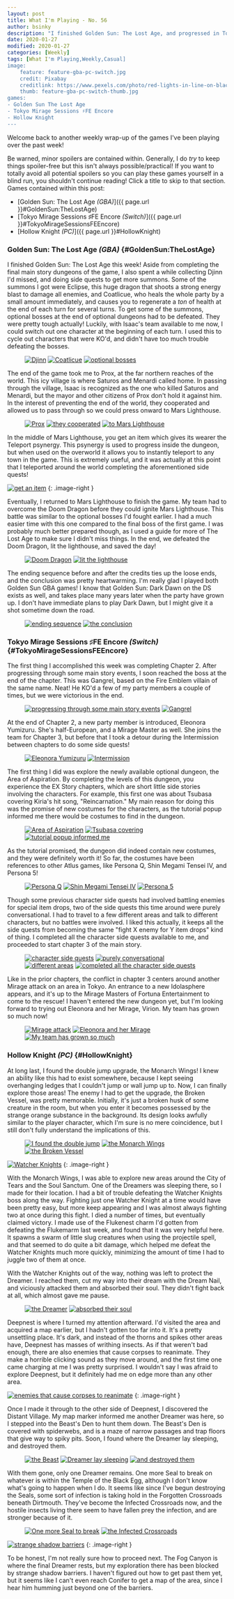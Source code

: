 ```yaml
---
layout: post
title: What I'm Playing - No. 56
author: bsinky
description: "I finished Golden Sun: The Lost Age, and progressed in Tokyo Mirage Sessions ♯FE Encore and Hollow Knight!"
date: 2020-01-27
modified: 2020-01-27
categories: [Weekly]
tags: [What I'm Playing,Weekly,Casual]
image:
    feature: feature-gba-pc-switch.jpg
    credit: Pixabay
    creditlink: https://www.pexels.com/photo/red-lights-in-line-on-black-surface-158826/
    thumb: feature-gba-pc-switch-thumb.jpg
games:
- Golden Sun The Lost Age
- Tokyo Mirage Sessions ♯FE Encore
- Hollow Knight
---
```


Welcome back to another weekly wrap-up of the games I've been playing over the
past week!

Be warned, minor spoilers are contained within. Generally, I do *try* to keep
things spoiler-free but this isn't always possible/practical! If you want to
totally avoid all potential spoilers so you can play these games yourself in a
blind run, you shouldn't continue reading! Click a title to skip to that
section. Games contained within this post:

 - [Golden Sun: The Lost Age *(GBA)*]({{ page.url }}#GoldenSun:TheLostAge)
 - [Tokyo Mirage Sessions ♯FE Encore *(Switch)*]({{ page.url }}#TokyoMirageSessionsFEEncore)
 - [Hollow Knight *(PC)*]({{ page.url }}#HollowKnight)

<!--more-->

### Golden Sun: The Lost Age *(GBA)*    {#GoldenSun:TheLostAge}

I finished Golden Sun: The Lost Age this week! Aside from completing the final
main story dungeons of the game, I also spent a while collecting Djinn I'd
missed, and doing side quests to get more summons. Some of the summons I got
were Eclipse, this huge dragon that shoots a strong energy blast to damage all
enemies, and Coatlicue, who heals the whole party by a small amount immediately,
and causes you to regenerate a *ton* of health at the end of each turn for
several turns. To get some of the summons, optional bosses at the end of
optional dungeons had to be defeated. They were pretty tough actually! Luckily,
with Isaac's team available to me now, I could switch out one character at the
beginning of each turn. I used this to cycle out characters that were KO'd, and
didn't have too much trouble defeating the bosses.

<figure class="third">
    <a href="https://i.imgur.com/SyjXNjW.png"><img src="https://i.imgur.com/SyjXNjWm.png" alt="Djinn"/></a>
    <a href="https://i.imgur.com/PXoNKTh.png"><img src="https://i.imgur.com/PXoNKThm.png" alt="Coatlicue"/></a>
    <a href="https://i.imgur.com/VqqMh39.png"><img src="https://i.imgur.com/VqqMh39m.png" alt="optional bosses"/></a>
</figure>

The end of the game took me to Prox, at the far northern reaches of the world.
This icy village is where Saturos and Menardi called home. In passing through
the village, Isaac is recognized as the one who killed Saturos and Menardi, but
the mayor and other citizens of Prox don't hold it against him. In the interest
of preventing the end of the world, they cooperated and allowed us to pass
through so we could press onward to Mars Lighthouse.

<figure class="third">
    <a href="https://i.imgur.com/MKHnYqh.png"><img src="https://i.imgur.com/MKHnYqhm.png" alt="Prox"/></a>
    <a href="https://i.imgur.com/EyzJjMd.png"><img src="https://i.imgur.com/EyzJjMdm.png" alt="they cooperated"/></a>
    <a href="https://i.imgur.com/x7L3V66.png"><img src="https://i.imgur.com/x7L3V66m.png" alt="to Mars Lighthouse"/></a>
</figure>

In the middle of Mars Lighthouse, you get an item which gives its wearer the
Teleport psynergy. This psynergy is used to progress inside the dungeon, but
when used on the overworld it allows you to instantly teleport to any town in
the game. This is extremely useful, and it was actually at this point that I
teleported around the world completing the aforementioned side quests!

[![get an item](https://i.imgur.com/AKpriiTm.png)](https://i.imgur.com/AKpriiT.png)
{: .image-right }

Eventually, I returned to Mars Lighthouse to finish the game. My team had to
overcome the Doom Dragon before they could ignite Mars Lighthouse. This battle
was similar to the optional bosses I'd fought earlier. I had a much easier time
with this one compared to the final boss of the first game. I was probably much
better prepared though, as I used a guide for more of The Lost Age to make sure
I didn't miss things. In the end, we defeated the Doom Dragon, lit the
lighthouse, and saved the day!

<figure class="half">
    <a href="https://i.imgur.com/Rkw8Ijw.png"><img src="https://i.imgur.com/Rkw8Ijwm.png" alt="Doom Dragon"/></a>
    <a href="https://i.imgur.com/Ch9v4zO.png"><img src="https://i.imgur.com/Ch9v4zOm.png" alt="lit the lighthouse"/></a>
</figure>

The ending sequence before and after the credits ties up the loose ends, and the
conclusion was pretty heartwarming. I'm really glad I played both Golden Sun GBA
games! I know that Golden Sun: Dark Dawn on the DS exists as well, and takes
place many years later when the party have grown up. I don't have immediate
plans to play Dark Dawn, but I might give it a shot sometime down the road.

<figure class="half">
    <a href="https://i.imgur.com/OA0NVeT.png"><img src="https://i.imgur.com/OA0NVeTm.png" alt="ending sequence"/></a>
    <a href="https://i.imgur.com/HzxQqFY.png"><img src="https://i.imgur.com/HzxQqFYm.png" alt="the conclusion"/></a>
</figure>

### Tokyo Mirage Sessions ♯FE Encore *(Switch)*    {#TokyoMirageSessionsFEEncore}

The first thing I accomplished this week was completing Chapter 2. After
progressing through some main story events, I soon reached the boss at the end
of the chapter. This was Gangrel, based on the Fire Emblem villain of the same
name. Neat! He KO'd a few of my party members a couple of times, but we were
victorious in the end.

<figure class="half">
    <a href="https://i.imgur.com/FYYO1JR.jpg"><img src="https://i.imgur.com/FYYO1JRm.jpg" alt="progressing through some main story events"/></a>
    <a href="https://i.imgur.com/TR6RzuL.jpg"><img src="https://i.imgur.com/TR6RzuLm.jpg" alt="Gangrel"/></a>
</figure>

At the end of Chapter 2, a new party member is introduced, Eleonora Yumizuru.
She's half-European, and a Mirage Master as well. She joins the team for Chapter
3, but before that I took a detour during the Intermission between chapters to
do some side quests!

<figure class="half">
    <a href="https://i.imgur.com/SeA4GWu.jpg"><img src="https://i.imgur.com/SeA4GWum.jpg" alt="Eleonora Yumizuru"/></a>
    <a href="https://i.imgur.com/5pIu0ok.jpg"><img src="https://i.imgur.com/5pIu0okm.jpg" alt="Intermission"/></a>
</figure>

The first thing I did was explore the newly available optional dungeon, the Area
of Aspiration. By completing the levels of this dungeon, you experience the EX
Story chapters, which are short little side stories involving the characters.
For example, this first one was about Tsubasa covering Kiria's hit song,
"Reincarnation." My main reason for doing this was the promise of new costumes
for the characters, as the tutorial popup informed me there would be costumes to
find in the dungeon.

<figure class="third">
    <a href="https://i.imgur.com/He9wy8Z.jpg"><img src="https://i.imgur.com/He9wy8Zm.jpg" alt="Area of Aspiration"/></a>
    <a href="https://i.imgur.com/iqcuDn2.jpg"><img src="https://i.imgur.com/iqcuDn2m.jpg" alt="Tsubasa covering"/></a>
    <a href="https://i.imgur.com/Ki6iO14.jpg"><img src="https://i.imgur.com/Ki6iO14m.jpg" alt="tutorial popup informed me"/></a>
</figure>

As the tutorial promised, the dungeon did indeed contain new costumes, and they
were definitely worth it! So far, the costumes have been references to other
Atlus games, like Persona Q, Shin Megami Tensei IV, and Persona 5!

<figure class="third">
    <a href="https://i.imgur.com/wsx68Yc.jpg"><img src="https://i.imgur.com/wsx68Ycm.jpg" alt="Persona Q"/></a>
    <a href="https://i.imgur.com/Ve7wpos.jpg"><img src="https://i.imgur.com/Ve7wposm.jpg" alt="Shin Megami Tensei IV"/></a>
    <a href="https://i.imgur.com/8zTFzcW.jpg"><img src="https://i.imgur.com/8zTFzcWm.jpg" alt="Persona 5"/></a>
</figure>

Though some previous character side quests had involved battling enemies for
special item drops, two of the side quests this time around were purely
conversational. I had to travel to a few different areas and talk to different
characters, but no battles were involved. I liked this actually, it keeps all
the side quests from becoming the same "fight X enemy for Y item drops" kind of
thing. I completed all the character side quests available to me, and proceeded
to start chapter 3 of the main story.

<figure class="half">
    <a href="https://i.imgur.com/lHv6m9u.jpg"><img src="https://i.imgur.com/lHv6m9um.jpg" alt="character side quests"/></a>
    <a href="https://i.imgur.com/tFKJMJJ.jpg"><img src="https://i.imgur.com/tFKJMJJm.jpg" alt="purely conversational"/></a>
    <a href="https://i.imgur.com/wO0CXmx.jpg"><img src="https://i.imgur.com/wO0CXmxm.jpg" alt="different areas"/></a>
    <a href="https://i.imgur.com/d2bamJe.jpg"><img src="https://i.imgur.com/d2bamJem.jpg" alt="completed all the character side quests"/></a>
</figure>

Like in the prior chapters, the conflict in chapter 3 centers around another
Mirage attack on an area in Tokyo. An entrance to a new Idolasphere appears, and
it's up to the Mirage Masters of Fortuna Entertainment to come to the rescue! I
haven't entered the new dungeon yet, but I'm looking forward to trying out
Eleonora and her Mirage, Virion. My team has grown so much now!

<figure class="third">
    <a href="https://i.imgur.com/Yfxn8Df.jpg"><img src="https://i.imgur.com/Yfxn8Dfm.jpg" alt="Mirage attack"/></a>
    <a href="https://i.imgur.com/yNrFM4y.jpg"><img src="https://i.imgur.com/yNrFM4ym.jpg" alt="Eleonora and her Mirage"/></a>
    <a href="https://i.imgur.com/pglVtNr.jpg"><img src="https://i.imgur.com/pglVtNrm.jpg" alt="My team has grown so much"/></a>
</figure>

### Hollow Knight *(PC)*    {#HollowKnight}

At long last, I found the double jump upgrade, the Monarch Wings! I knew an
ability like this had to exist somewhere, because I kept seeing overhanging
ledges that I couldn't jump or wall jump up to. Now, I can finally explore those
areas! The enemy I had to get the upgrade, the Broken Vessel, was pretty
memorable. Initially, it's just a broken husk of some creature in the room, but
when you enter it becomes possessed by the strange orange substance in the
background. Its design looks awfully similar to the player character, which I'm
sure is no mere coincidence, but I still don't fully understand the implications
of this.

<figure class="third">
    <a href="https://i.imgur.com/QjR1mX4.jpg"><img src="https://i.imgur.com/QjR1mX4m.jpg" alt="I found the double jump"/></a>
    <a href="https://i.imgur.com/hZjuJpF.jpg"><img src="https://i.imgur.com/hZjuJpFm.jpg" alt="the Monarch Wings"/></a>
    <a href="https://i.imgur.com/0TfNPXS.jpg"><img src="https://i.imgur.com/0TfNPXSm.jpg" alt="the Broken Vessel"/></a>
</figure>

[![Watcher Knights](https://i.imgur.com/bmkeFZXm.jpg)](https://i.imgur.com/bmkeFZX.jpg)
{: .image-right }

With the Monarch Wings, I was able to explore new areas around the City of Tears
and the Soul Sanctum. One of the Dreamers was sleeping there, so I made for
their location. I had a bit of trouble defeating the Watcher Knights boss along
the way. Fighting just one Watcher Knight at a time would have been pretty easy,
but more keep appearing and I was almost always fighting two at once during this
fight. I died a number of times, but eventually claimed victory. I made use of
the Flukenest charm I'd gotten from defeating the Flukemarm last week, and found
that it was very helpful here. It spawns a swarm of little slug creatures when
using the projectile spell, and that seemed to do quite a bit damage, which
helped me defeat the Watcher Knights much more quickly, minimizing the amount of
time I had to juggle two of them at once.

With the Watcher Knights out of the way, nothing was left to protect the
Dreamer. I reached them, cut my way into their dream with the Dream Nail, and
viciously attacked them and absorbed their soul. They didn't fight back at all,
which almost gave me pause.

<figure class="half">
    <a href="https://i.imgur.com/6d8i2TZ.jpg"><img src="https://i.imgur.com/6d8i2TZm.jpg" alt="the Dreamer"/></a>
    <a href="https://i.imgur.com/XaUfZcy.jpg"><img src="https://i.imgur.com/XaUfZcym.jpg" alt="absorbed their soul"/></a>
</figure>

Deepnest is where I turned my attention afterward. I'd visited the area and
acquired a map earlier, but I hadn't gotten too far into it. It's a pretty
unsettling place. It's dark, and instead of the thorns and spikes other areas
have, Deepnest has masses of writhing insects. As if that weren't bad enough,
there are also enemies that cause corpses to reanimate. They make a horrible
clicking sound as they move around, and the first time one came charging at me I
was pretty surprised. I wouldn't say I was afraid to explore Deepnest, but it
definitely had me on edge more than any other area.

[![enemies that cause corpses to reanimate](https://i.imgur.com/k95HQ7um.jpg)](https://i.imgur.com/k95HQ7u.jpg)
{: .image-right }

Once I made it through to the other side of Deepnest, I discovered the Distant
Village. My map marker informed me another Dreamer was here, so I stepped into
the Beast's Den to hunt them down. The Beast's Den is covered with spiderwebs,
and is a maze of narrow passages and trap floors that give way to spiky pits.
Soon, I found where the Dreamer lay sleeping, and destroyed them.

<figure class="third">
    <a href="https://i.imgur.com/vuE4ZFU.jpg"><img src="https://i.imgur.com/vuE4ZFUm.jpg" alt="the Beast"/></a>
    <a href="https://i.imgur.com/KoF6VPv.jpg"><img src="https://i.imgur.com/KoF6VPvm.jpg" alt="Dreamer lay sleeping"/></a>
    <a href="https://i.imgur.com/Rcjp29N.jpg"><img src="https://i.imgur.com/Rcjp29Nm.jpg" alt="and destroyed them"/></a>
</figure>

With them gone, only one Dreamer remains. One more Seal to break on whatever is
within the Temple of the Black Egg, although I don't know what's going to happen
when I do. It seems like since I've begun destroying the Seals, some sort of
infection is taking hold in the Forgotten Crossroads beneath Dirtmouth. They've
become the Infected Crossroads now, and the hostile insects living there seem to
have fallen prey the infection, and are stronger because of it.

<figure class="half">
    <a href="https://i.imgur.com/jRlWSc5.jpg"><img src="https://i.imgur.com/jRlWSc5m.jpg" alt="One more Seal to break"/></a>
    <a href="https://i.imgur.com/FUhxkuX.jpg"><img src="https://i.imgur.com/FUhxkuXm.jpg" alt="the Infected Crossroads"/></a>
</figure>

[![strange shadow barriers](https://i.imgur.com/5ibpN0Bm.jpg)](https://i.imgur.com/5ibpN0B.jpg)
{: .image-right }

To be honest, I'm not really sure how to proceed next. The Fog Canyon is where
the final Dreamer rests, but my exploration there has been blocked by strange
shadow barriers. I haven't figured out how to get past them yet, but it seems
like I can't even reach Conifer to get a map of the area, since I hear him
humming just beyond one of the barriers.

